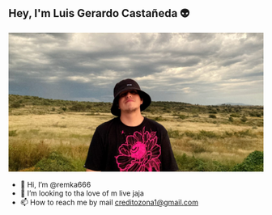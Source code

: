 ## Hey, I'm Luis Gerardo Castañeda 👽

![An illustration showing a variety of differently themed Octocats. Monuments from different cities are indicated in the background like the Space Needle, Berlin Fernsehturm and Transamerica Pyramid.](/assets/dos.jpeg)

- 👋 Hi, I’m @remka666
- 💞️ I’m looking to tha love of m live jaja
- 📫 How to reach me by mail creditozona1@gmail.com
